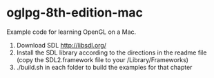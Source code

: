 oglpg-8th-edition-mac
=====================

Example code for learning OpenGL on a Mac.

1) Download SDL http://libsdl.org/
1) Install the SDL library according to the directions in the readme file (copy the SDL2.framework file to your /Library/Frameworks)
2) ./build.sh in each folder to build the examples for that chapter